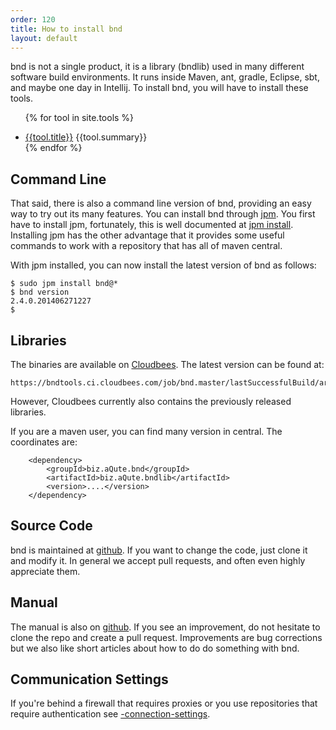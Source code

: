 ```yaml
---
order: 120
title: How to install bnd
layout: default
---
```


bnd is not a single product, it is a library (bndlib) used in many different software build environments. It runs inside Maven, ant, gradle, Eclipse, sbt, and maybe one day in Intellij. To install bnd, you will have to install these tools. 

<div>
<ul class="property-index">

{% for tool in site.tools %}<li><a href="{{ tool.url | prepend: site.github.url }}">{{tool.title}}</a> {{tool.summary}}</li>
{% endfor %}

</ul>
</div>

## Command Line
That said, there is also a command line version of bnd, providing an easy way to try out its many features. You can install bnd through [jpm][1]. You first have to install jpm, fortunately, this is well documented at [jpm install][1]. Installing jpm has the other advantage that it provides some useful commands to work with a repository that has all of maven central. 

With jpm installed, you can now install the latest version of bnd as follows:

	$ sudo jpm install bnd@*
	$ bnd version
	2.4.0.201406271227
	$

## Libraries
The binaries are available on [Cloudbees][4]. The latest version can be found at:

	https://bndtools.ci.cloudbees.com/job/bnd.master/lastSuccessfulBuild/artifact/

However, Cloudbees currently also contains the previously released libraries.
	
If you are a maven user, you can find many version in central. The coordinates are:

		<dependency>
			<groupId>biz.aQute.bnd</groupId>
			<artifactId>biz.aQute.bndlib</artifactId>
			<version>....</version>
		</dependency>


## Source Code
bnd is maintained at [github][3]. If you want to change the code, just clone it and modify it. In general we accept pull requests, and often even highly appreciate them.

## Manual
The manual is also on [github][5]. If you see an improvement, do not hesitate to clone the repo and create a pull request. Improvements are bug corrections but we also like short articles about how to do do something with bnd.

## Communication Settings

If you're behind a firewall that requires proxies or you use repositories that require authentication see [-connection-settings].

[1]: http://www.jpm4j.org
[2]: http://jpm4j.org/#!/md/install
[3]: https://github.com/bndtools/bnd
[4]: https://bndtools.ci.cloudbees.com/job/bnd.master/lastSuccessfulBuild/artifact/
[5]: https://github.com/bndtools/bnd.manual
[6]: /instructions/conditionalpackage.html
[-connection-settings]: /instructions/connection-settings
